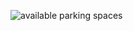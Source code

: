![available parking spaces](https://github.com/nicu-danci/OptiPark/assets/92030368/d1bbc187-2ba0-4057-b280-a89c6cb81337)
